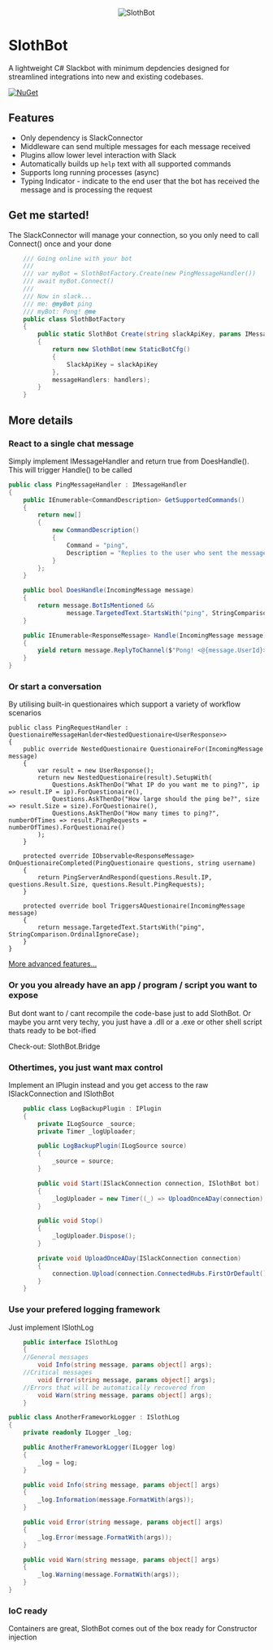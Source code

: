 <p align="center">
<img src="https://github.com/captainjono/slothbot/blob/master/img/slothbot.jpg" alt="SlothBot" />
</p>

# SlothBot
A lightweight C# Slackbot with minimum depdencies designed for streamlined integrations into new and existing codebases.

[![NuGet](https://img.shields.io/nuget/v/SlothBot.svg)](https://nuget.org/packages/SlothBot)

## Features
 - Only dependency is SlackConnector
 - Middleware can send multiple messages for each message received
 - Plugins allow lower level interaction with Slack
 - Automatically builds up `help` text with all supported commands
 - Supports long running processes (async)
 - Typing Indicator - indicate to the end user that the bot has received the message and is processing the request

## Get me started!
The SlackConnector will manage your connection, so you only need to call Connect() once and your done

```csharp
    /// Going online with your bot
    /// 
    /// var myBot = SlothBotFactory.Create(new PingMessageHandler())
    /// await myBot.Connect() 
    ///
    /// Now in slack... 
    /// me: @myBot ping
    /// myBot: Pong! @me 
    public class SlothBotFactory
    {
        public static SlothBot Create(string slackApiKey, params IMessageHandler[] handlers)
        {
            return new SlothBot(new StaticBotCfg()
            {
                SlackApiKey = slackApiKey
            },
            messageHandlers: handlers);
        }
    }
```

## More details

### React to a single chat message
Simply implement IMessageHandler and return true from DoesHandle(). This will trigger Handle() to be called

```csharp
public class PingMessageHandler : IMessageHandler
{
    public IEnumerable<CommandDescription> GetSupportedCommands()
    {
        return new[]
        {
            new CommandDescription()
            {
                Command = "ping",
                Description = "Replies to the user who sent the message with a \"Pong!\" response"
            }
        };
    }

    public bool DoesHandle(IncomingMessage message)
    {
        return message.BotIsMentioned &&
                message.TargetedText.StartsWith("ping", StringComparison.OrdinalIgnoreCase);
    }

    public IEnumerable<ResponseMessage> Handle(IncomingMessage message)
    {
        yield return message.ReplyToChannel($"Pong! <@{message.UserId}>");
    }
}
```

### Or start a conversation
By utilising built-in questionaires which support a variety of workflow scenarios

```
public class PingRequestHandler : QuestionaireMessageHanlder<NestedQuestionaire<UserResponse>>
{
    public override NestedQuestionaire QuestionaireFor(IncomingMessage message)
    {
		var result = new UserResponse();
        return new NestedQuestionaire(result).SetupWith(
            Questions.AskThenDo("What IP do you want me to ping?", ip => result.IP = ip).ForQuestionaire(),
            Questions.AskThenDo("How large should the ping be?", size => result.Size = size).ForQuestionaire(),
            Questions.AskThenDo("How many times to ping?", numberOfTimes => result.PingRequests = numberOfTimes).ForQuestionaire()
        );
    }

    protected override IObservable<ResponseMessage> OnQuestionaireCompleted(PingQuestionaire questions, string username)
    {
        return PingServerAndRespond(questions.Result.IP, questions.Result.Size, questions.Result.PingRequests);
    }

    protected override bool TriggersAQuestionaire(IncomingMessage message)
    {
        return message.TargetedText.StartsWith("ping", StringComparison.OrdinalIgnoreCase);
    }
}	
```
[More advanced features...](ADVANCED.md) 

### Or you you already have an app / program / script you want to expose
But dont want to / cant recompile the code-base just to add SlothBot. Or maybe you arnt very techy, 
you just have a .dll or a .exe or other shell script thats ready to be bot-ified

Check-out: SlothBot.Bridge

### Othertimes, you just want max control
Implement an IPlugin instead and you get access to the raw ISlackConnection and ISlothBot

```csharp
    public class LogBackupPlugin : IPlugin
    {
        private ILogSource _source;
        private Timer _logUploader;

        public LogBackupPlugin(ILogSource source)
        {
            _source = source;
        }

        public void Start(ISlackConnection connection, ISlothBot bot)
        {
            _logUploader = new Timer((_) => UploadOnceADay(connection), null, TimeSpan.FromDays(1), TimeSpan.FromDays(1));
        }

		public void Stop()
        {
            _logUploader.Dispose();
        }

        private void UploadOnceADay(ISlackConnection connection)
        {
            connection.Upload(connection.ConnectedHubs.FirstOrDefault().Value, _source.GetCurrentLog(), "{0}.log".FormatWith(DateTime.Now.ToShortTimeString());
        }
    }
```

### Use your prefered logging framework
Just implement ISlothLog

```csharp
    public interface ISlothLog
    {
	//General messages
        void Info(string message, params object[] args);
	//Critical messages
        void Error(string message, params object[] args);
	//Errors that will be automatically recovered from
        void Warn(string message, params object[] args);
    }
```

```csharp
public class AnotherFrameworkLogger : ISlothLog
{
    private readonly ILogger _log;

    public AnotherFrameworkLogger(ILogger log)
    {
        _log = log;
    }

    public void Info(string message, params object[] args)
    {
        _log.Information(message.FormatWith(args));
    }

    public void Error(string message, params object[] args)
    {
        _log.Error(message.FormatWith(args));
    }

    public void Warn(string message, params object[] args)
    {
        _log.Warning(message.FormatWith(args));
    }
}
```

### IoC ready
Containers are great, SlothBot comes out of the box ready for Constructor injection
